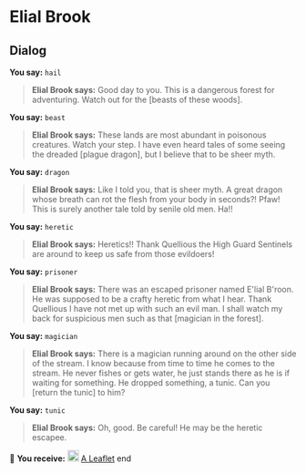 # Elial Brook
## Dialog

**You say:** `hail`



>**Elial Brook says:** Good day to you. This is a dangerous forest for adventuring. Watch out for the [beasts of these woods].

**You say:** `beast`



>**Elial Brook says:** These lands are most abundant in poisonous creatures. Watch your step. I have even heard tales of some seeing the dreaded [plague dragon], but I believe that to be sheer myth.

**You say:** `dragon`



>**Elial Brook says:** Like I told you, that is sheer myth. A great dragon whose breath can rot the flesh from your body in seconds?! Pfaw! This is surely another tale told by senile old men. Ha!!

**You say:** `heretic`



>**Elial Brook says:** Heretics!! Thank Quellious the High Guard Sentinels are around to keep us safe from those evildoers!


**You say:** `prisoner`



>**Elial Brook says:** There was an escaped prisoner named E'lial B'roon. He was supposed to be a crafty heretic from what I hear. Thank Quellious I have not met up with such an evil man. I shall watch my back for suspicious men such as that [magician in the forest].



**You say:** `magician`



>**Elial Brook says:** There is a magician running around on the other side of the stream.  I know because from time to time he comes to the stream.  He never fishes or gets water, he just stands there as he is if waiting for something.  He dropped something, a tunic.  Can you [return  the tunic] to him?



**You say:** `tunic`



>**Elial Brook says:** Oh, good.  Be careful!  He may be the heretic escapee.


 &#127873; **You receive:**  <img style="background:url(/static/icons/blank_slot.gif);width:20px;height:20px;" src="/static/icons/item_504.png" alt="" /> <a
                                href="/item/18830" data-url="18830" class="tooltip-link link">A Leaflet</a>
end
